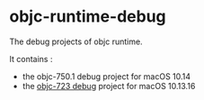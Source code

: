 # objc-runtime-debug
The debug projects of objc runtime. 

It contains :
* the objc-750.1 debug project for macOS 10.14
* the [objc-723 debug](https://github.com/Sunshine-Rain/objc4-723_Debug) project for macOS 10.13.16

